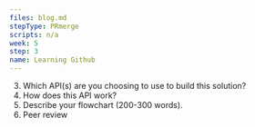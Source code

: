 ```yaml
---
files: blog.md
stepType: PRmerge
scripts: n/a
week: 5
step: 3
name: Learning Github
---
```


3. Which API(s) are you choosing to use to build this solution?
4. How does this API work?
5. Describe your flowchart (200-300 words).
6. Peer review